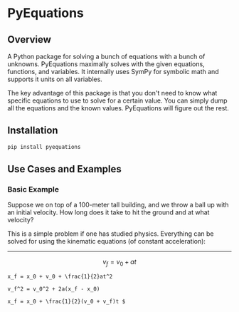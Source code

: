 # PyEquations

## Overview

A Python package for solving a bunch of equations with a bunch of unknowns.
PyEquations maximally solves with the given equations, functions, and variables. It internally uses SymPy
for symbolic math and supports it units on all variables.

The key advantage of this package is that you don't need to know what specific equations to use to solve for a certain value.
You can simply dump all the equations and the known values. PyEquations will figure out the rest.

## Installation

```bash
pip install pyequations
```

## Use Cases and Examples

### Basic Example

Suppose we on top of a 100-meter tall building, and we throw a ball up with an initial velocity.
How long does it take to hit the ground and at what velocity?

This is a simple problem if one has studied physics. Everything can be solved for using the kinematic equations (of constant acceleration):

---
$$
v_f = v_0 + at
$$


    x_f = x_0 + v_0 + \frac{1}{2}at^2

    v_f^2 = v_0^2 + 2a(x_f - x_0)

    x_f = x_0 + \frac{1}{2}(v_0 + v_f)t $
